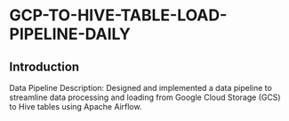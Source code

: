 # GCP-TO-HIVE-TABLE-LOAD-PIPELINE-DAILY

## Introduction
Data Pipeline Description: Designed and implemented a data pipeline to streamline data processing and loading from Google Cloud Storage (GCS) to Hive tables using Apache Airflow. 
